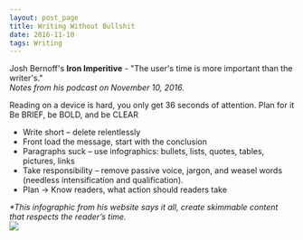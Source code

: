```yaml
---
layout: post_page
title: Writing Without Bullshit
date: 2016-11-10
tags: Writing
---
```

Josh Bernoff's **Iron Imperitive** - "The user's time is more important than the writer's."<br>
_Notes from his podcast on November 10, 2016._

Reading on a device is hard, you only get 36 seconds of attention. Plan for it<br>
	Be BRIEF, be BOLD, and be CLEAR
		
  * Write short – delete relentlessly
  * Front load the message, start with the conclusion
  * Paragraphs suck – use infographics: bullets, lists, quotes, tables, pictures, links
  * Take responsibility – remove passive voice, jargon, and weasel words (needless intensification and qualification).
  * Plan -> Know readers, what action should readers take

_*This infographic from his website says it all, create skimmable content that respects the reader’s time._<br>
<img src="http://withoutbullshit.jbspartnersinc.netdna-cdn.com/wp-content/uploads/2016/07/Email-Anatomy.png"/>
